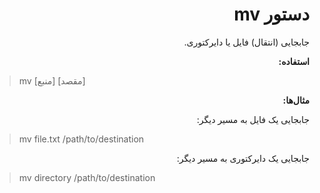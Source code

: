 <div dir="rtl">

# دستور mv

جابجایی (انتقال) فایل یا دایرکتوری.

**استفاده:**

</div>

> mv [منبع] [مقصد]

<div dir="rtl">

**مثال‌ها:**

جابجایی یک فایل به مسیر دیگر:

</div>

> mv file.txt /path/to/destination

<div dir="rtl">

جابجایی یک دایرکتوری به مسیر دیگر:

</div>

> mv directory /path/to/destination
